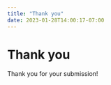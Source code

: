 ```yaml
---
title: "Thank you"
date: 2023-01-28T14:00:17-07:00
---
```


# Thank you

Thank you for your submission!
